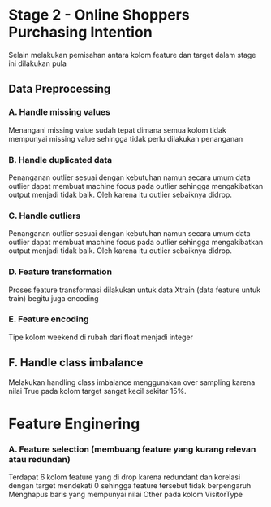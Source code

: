 # Stage 2 - Online Shoppers Purchasing Intention 

Selain melakukan pemisahan antara kolom feature dan target dalam stage ini dilakukan pula 

## Data Preprocessing

### A. Handle missing values
Menangani missing value sudah tepat dimana semua kolom tidak mempunyai missing value sehingga tidak perlu dilakukan penanganan

### B. Handle duplicated data
Penanganan outlier sesuai dengan kebutuhan namun secara umum data outlier dapat membuat machine focus pada outlier sehingga mengakibatkan output menjadi tidak baik. Oleh karena itu outlier sebaiknya didrop.

### C. Handle outliers
Penanganan outlier sesuai dengan kebutuhan namun secara umum data outlier dapat membuat machine focus pada outlier sehingga mengakibatkan output menjadi tidak baik. Oleh karena itu outlier sebaiknya didrop.

### D. Feature transformation
Proses feature transformasi dilakukan untuk data Xtrain (data feature untuk train) begitu juga encoding

### E. Feature encoding
Tipe kolom weekend di rubah dari float menjadi integer

## F. Handle class imbalance
Melakukan handling class imbalance menggunakan over sampling karena nilai True pada kolom target sangat kecil sekitar 15%.

# Feature Enginering

### A. Feature selection (membuang feature yang kurang relevan atau redundan)
Terdapat 6 kolom feature yang di drop karena redundant dan korelasi dengan target mendekati 0 sehingga feature tersebut tidak berpengaruh
Menghapus baris yang mempunyai nilai Other pada kolom VisitorType